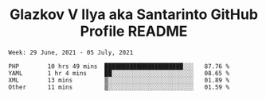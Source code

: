 <h1 align="center">Glazkov V Ilya aka Santarinto GitHub Profile README</h1>

<!--START_SECTION:waka-->
```text
Week: 29 June, 2021 - 05 July, 2021

PHP        10 hrs 49 mins  ██████████████████████░░░   87.76 % 
YAML       1 hr 4 mins     ██░░░░░░░░░░░░░░░░░░░░░░░   08.65 % 
XML        13 mins         ▒░░░░░░░░░░░░░░░░░░░░░░░░   01.89 % 
Other      11 mins         ▒░░░░░░░░░░░░░░░░░░░░░░░░   01.59 % 
```
<!--END_SECTION:waka-->